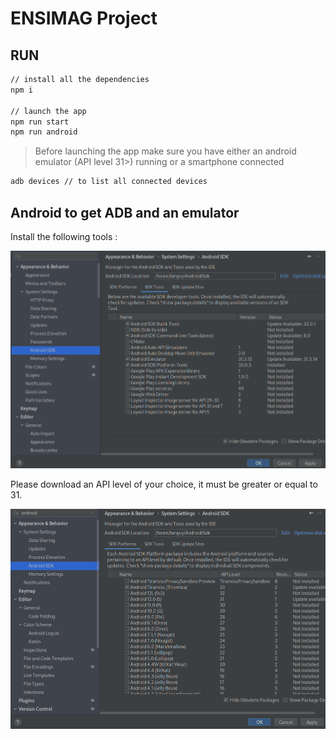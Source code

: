 # ENSIMAG Project

## RUN

```sh
// install all the dependencies
npm i

// launch the app
npm run start
npm run android
```

> Before launching the app make sure you have either an android emulator (API level 31>) running or a smartphone connected

```sh
adb devices // to list all connected devices
```

## Android to get ADB and an emulator

Install the following tools :

!["Image of the settings"](assets/settings.png)

Please download an API level of your choice, it must be greater or equal to 31.

!["API levels"](assets/API_level.png)
